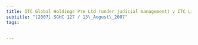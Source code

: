```yaml
---
title: ITC Global Holdings Pte Ltd (under judicial management) v ITC Limited and Others 
subtitle: "[2007] SGHC 127 / 13\_August\_2007"
tags:


---
```



